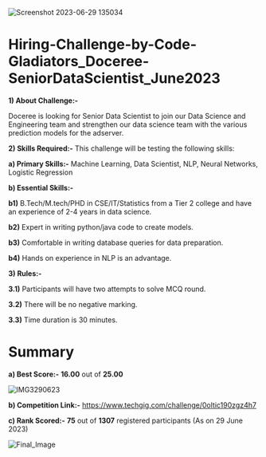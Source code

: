 ![Screenshot 2023-06-29 135034](https://github.com/aniiketbarphe/Hiring-Challenge-by-Code-Gladiators_Doceree-SeniorDataScientist_June2023/assets/84449238/95494f5e-517b-497f-acc8-d853ce122c10)

# Hiring-Challenge-by-Code-Gladiators_Doceree-SeniorDataScientist_June2023

**1) About Challenge:-** 

Doceree is looking for Senior Data Scientist to join our Data Science and Engineering team and strengthen our data science team with the various prediction models for the adserver.

**2) Skills Required:-** This challenge will be testing the following skills:

**a) Primary Skills:-** Machine Learning, Data Scientist, NLP, Neural Networks, Logistic Regression

**b) Essential Skills:-**

**b1)** B.Tech/M.tech/PHD in CSE/IT/Statistics from a Tier 2 college and have an experience of 2-4 years in data science.

**b2)** Expert in writing python/java code to create models.

**b3)** Comfortable in writing database queries for data preparation.

**b4)** Hands on experience in NLP is an advantage.

**3) Rules:-**

**3.1)** Participants will have two attempts to solve MCQ round.

**3.2)** There will be no negative marking.

**3.3)** Time duration is 30 minutes.

# Summary

**a) Best Score:-** **16.00** out of **25.00**

![IMG3290623](https://github.com/aniiketbarphe/Hiring-Challenge-by-Code-Gladiators_Doceree-SeniorDataScientist_June2023/assets/84449238/2a90bd07-e03f-4073-a955-95235856a6c7)

**b) Competition Link:-** https://www.techgig.com/challenge/0oltic190zgz4h7

**c) Rank Scored:-** **75** out of **1307** registered participants (As on 29 June 2023)

![Final_Image](https://github.com/aniiketbarphe/Hiring-Challenge-by-Code-Gladiators_Doceree-SeniorDataScientist_June2023/assets/84449238/aa2b12fb-0564-4d8d-baa8-7f873626e9cf)


